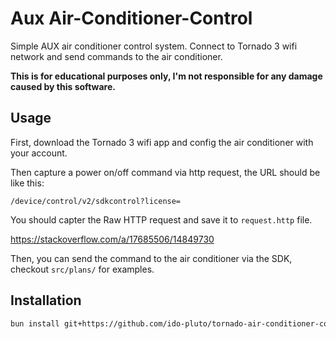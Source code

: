 # Aux Air-Conditioner-Control

Simple AUX air conditioner control system.
Connect to Tornado 3 wifi network and send commands to the air conditioner.

**This is for educational purposes only, I'm not responsible for any damage caused by this software.**

## Usage

First, download the Tornado 3 wifi app and config the air conditioner with your account.

Then capture a power on/off command via http request, the URL should be like this:

```
/device/control/v2/sdkcontrol?license=
```

You should capter the Raw HTTP request and save it to `request.http` file.

https://stackoverflow.com/a/17685506/14849730

Then, you can send the command to the air conditioner via the SDK, checkout `src/plans/` for examples.


## Installation

```bash
bun install git+https://github.com/ido-pluto/tornado-air-conditioner-control.git
```
